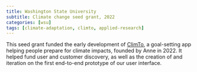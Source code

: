 ```yaml
---
title: Washington State University
subtitle: Climate change seed grant, 2022
categories: [wsu]
tags: [climate-adaptation, climto, applied-research]
---
```

This seed grant funded the early development of [ClimTo](www.climto.org), a goal-setting app helping people prepare for climate impacts, founded by Anne in 2022. It helped fund user and customer discovery, as well as the creation of and iteration on the first end-to-end prototype of our user interface.
